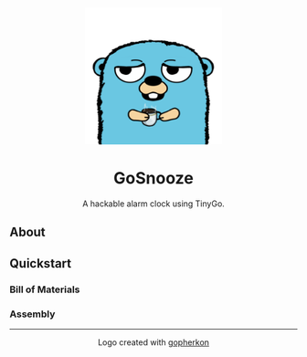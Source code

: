 <!-- "TODO: Create documentation" -->

<div align="center">
  <a href="https://github.com/gkits/gosnooze">
    <img src="assets/gopher.png" alt="Logo" width="240" height="240">
  </a>
  <h1 align="center">GoSnooze</h1>
  <p align="center">
    A hackable alarm clock using TinyGo.
  </p>
</div>

## About

## Quickstart

### Bill of Materials

### Assembly

---
<p align="center">Logo created with <a href=https://github.com/quasilyte/gopherkon)>gopherkon</a></p>
